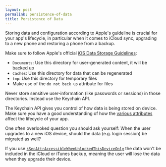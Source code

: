 ```yaml
---
layout: post
permalink: persistence-of-data
title: Persistence of Data
---
```


Storing data and configuration according to Apple's guideline is crucial for your app's lifecycle, in particular when it comes to iCloud sync, upgrading to a new phone and restoring a phone from a backup.

Make sure to follow Apple's official [iOS Data Storage Guidelines](https://developer.apple.com/icloud/documentation/data-storage/index.html):

- `Documents`: Use this directory for user-generated content, it will be backed up
- `Caches`: Use this directory for data that can be regenerated
- `tmp`: Use this directory for temporary files
- Make use of the `do not back up` attribute for files

Never store sensitive user-information (like passwords or sessions) in those directories. Instead use the Keychain API.

The Keychain API gives you control of how data is being stored on device. Make sure you have a good understanding of how the [various attributes](https://developer.apple.com/documentation/security/keychain_services/keychain_items/item_attribute_keys_and_values) affect the lifecycle of your app.

One often overlooked question you should ask yourself: When the user upgrades to a new iOS device, should the data (e.g. login session) be migrated as well?

If you use [`kSecAttrAccessibleWhenUnlockedThisDeviceOnly`](https://developer.apple.com/documentation/security/ksecattraccessiblewhenunlockedthisdeviceonly) the data won't be included in the iCloud or iTunes backup, meaning the user will lose the data when they upgrade their device.
